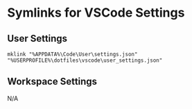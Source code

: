 # Symlinks for VSCode Settings

## User Settings
```Shell
mklink "%APPDATA%\Code\User\settings.json" "%USERPROFILE%\dotfiles\vscode\user_settings.json"
```

## Workspace Settings
N/A
